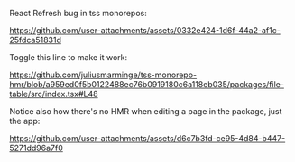 React Refresh bug in tss monorepos:

https://github.com/user-attachments/assets/0332e424-1d6f-44a2-af1c-25fdca51831d

Toggle this line to make it work:

https://github.com/juliusmarminge/tss-monorepo-hmr/blob/a959ed0f5b0122488ec76b0919180c6a118eb035/packages/file-table/src/index.tsx#L48

Notice also how there's no HMR when editing a page in the package, just the app:

https://github.com/user-attachments/assets/d6c7b3fd-ce95-4d84-b447-5271dd96a7f0

